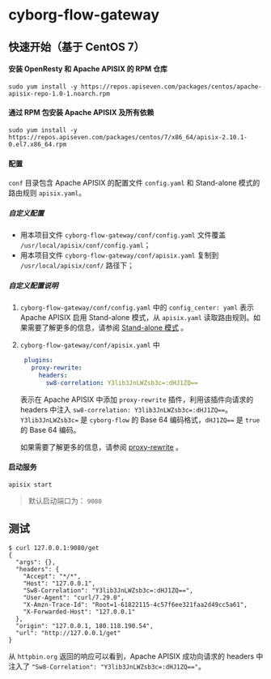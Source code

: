 # cyborg-flow-gateway

## 快速开始（基于 CentOS 7）

#### 安装 OpenResty 和 Apache APISIX 的 RPM 仓库

```shell
sudo yum install -y https://repos.apiseven.com/packages/centos/apache-apisix-repo-1.0-1.noarch.rpm
```

#### 通过 RPM 包安装 Apache APISIX 及所有依赖

```shell
sudo yum install -y https://repos.apiseven.com/packages/centos/7/x86_64/apisix-2.10.1-0.el7.x86_64.rpm
```

#### 配置

`conf` 目录包含 Apache APISIX 的配置文件 `config.yaml` 和 Stand-alone 模式的路由规则 `apisix.yaml`。

##### 自定义配置

- 用本项目文件 `cyborg-flow-gateway/conf/config.yaml` 文件覆盖 `/usr/local/apisix/conf/config.yaml`；
- 用本项目文件 `cyborg-flow-gateway/conf/apisix.yaml` 复制到 `/usr/local/apisix/conf/` 路径下；

##### 自定义配置说明

1. `cyborg-flow-gateway/conf/config.yaml` 中的 `config_center: yaml` 表示 Apache APISIX 启用 Stand-alone 模式，从 `apisix.yaml` 读取路由规则。如果需要了解更多的信息，请参阅 [Stand-alone 模式](https://github.com/apache/apisix/blob/master/docs/zh/latest/stand-alone.md) 。
2. `cyborg-flow-gateway/conf/apisix.yaml` 中 

   ```yaml
    plugins:
      proxy-rewrite:
        headers:
          sw8-correlation: Y3lib3JnLWZsb3c=:dHJ1ZQ==
   ```
   表示在 Apache APISIX 中添加 `proxy-rewrite` 插件，利用该插件向请求的 headers 中注入 `sw8-correlation: Y3lib3JnLWZsb3c=:dHJ1ZQ==`。`Y3lib3JnLWZsb3c=` 是 `cyborg-flow` 的 Base 64 编码格式，`dHJ1ZQ==` 是 `true` 的 Base 64 编码。

   如果需要了解更多的信息，请参阅 [proxy-rewrite](https://github.com/apache/apisix/blob/master/docs/zh/latest/plugins/proxy-rewrite.md) 。

#### 启动服务

```shell
apisix start
```

> 默认启动端口为： `9080`

## 测试

```shell
$ curl 127.0.0.1:9080/get
{
  "args": {},
  "headers": {
    "Accept": "*/*",
    "Host": "127.0.0.1",
    "Sw8-Correlation": "Y3lib3JnLWZsb3c=:dHJ1ZQ==",
    "User-Agent": "curl/7.29.0",
    "X-Amzn-Trace-Id": "Root=1-61822115-4c57f6ee321faa2d49cc5a61",
    "X-Forwarded-Host": "127.0.0.1"
  },
  "origin": "127.0.0.1, 180.118.190.54",
  "url": "http://127.0.0.1/get"
}
```

从 `httpbin.org` 返回的响应可以看到，Apache APISIX 成功向请求的 headers 中注入了 `"Sw8-Correlation": "Y3lib3JnLWZsb3c=:dHJ1ZQ=="`。
